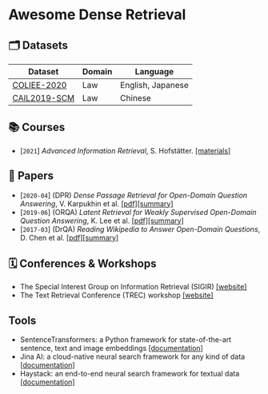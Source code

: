 # Awesome Dense Retrieval

## 🗂 Datasets

| Dataset                                                                           | Domain      | Language          |
| --------------------------------------------------------------------------------- | ----------- | ----------------- |
| [COLIEE-2020](https://sites.ualberta.ca/~rabelo/COLIEE2020/)                      | Law         | English, Japanese |
| [CAIL2019-SCM](https://github.com/china-ai-law-challenge/CAIL2019/tree/master/scm)| Law         | Chinese           |

## 📚  Courses

- [`2021`] *Advanced Information Retrieval*, S. Hofstätter. [[materials]](https://github.com/sebastian-hofstaetter/teaching)

## 📄  Papers

- [`2020-04`] (DPR) *Dense Passage Retrieval for Open-Domain Question Answering*, V. Karpukhin et al. [[pdf]](https://arxiv.org/pdf/2004.04906)[[summary]](summaries/karpukhin2020dense.md)
- [`2019-06`] (ORQA) *Latent Retrieval for Weakly Supervised Open-Domain Question Answering*, K. Lee et al. [[pdf]](https://arxiv.org/pdf/1906.00300)[[summary]](summaries/lee2019latent.md)
- [`2017-03`] (DrQA) *Reading Wikipedia to Answer Open-Domain Questions*, D. Chen et al. [[pdf]](https://arxiv.org/pdf/1704.00051.pdf)[[summary]](summaries/chen2017reading.md)


## 🗓  Conferences & Workshops

- The Special Interest Group on Information Retrieval (SIGIR) [[website]](https://sigir.org/)
- The Text Retrieval Conference (TREC) workshop [[website]](https://trec.nist.gov/)  

## Tools

- SentenceTransformers:  a Python framework for state-of-the-art sentence, text and image embeddings [[documentation]](https://www.sbert.net/index.html)
- Jina AI: a cloud-native neural search framework for any kind of data [[documentation]](https://docs.jina.ai/)
- Haystack: an end-to-end neural search framework for textual data [[documentation]](https://haystack.deepset.ai/overview/intro)
